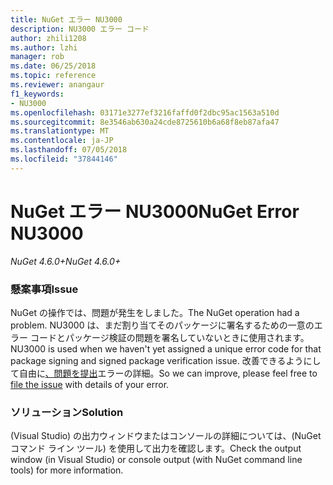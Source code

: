```yaml
---
title: NuGet エラー NU3000
description: NU3000 エラー コード
author: zhili1208
ms.author: lzhi
manager: rob
ms.date: 06/25/2018
ms.topic: reference
ms.reviewer: anangaur
f1_keywords:
- NU3000
ms.openlocfilehash: 03171e3277ef3216faffd0f2dbc95ac1563a510d
ms.sourcegitcommit: 8e3546ab630a24cde8725610b6a68f8eb87afa47
ms.translationtype: MT
ms.contentlocale: ja-JP
ms.lasthandoff: 07/05/2018
ms.locfileid: "37844146"
---
```

# <a name="nuget-error-nu3000"></a><span data-ttu-id="e3f95-103">NuGet エラー NU3000</span><span class="sxs-lookup"><span data-stu-id="e3f95-103">NuGet Error NU3000</span></span>

<span data-ttu-id="e3f95-104">*NuGet 4.6.0+*</span><span class="sxs-lookup"><span data-stu-id="e3f95-104">*NuGet 4.6.0+*</span></span>

### <a name="issue"></a><span data-ttu-id="e3f95-105">懸案事項</span><span class="sxs-lookup"><span data-stu-id="e3f95-105">Issue</span></span>
<span data-ttu-id="e3f95-106">NuGet の操作では、問題が発生をしました。</span><span class="sxs-lookup"><span data-stu-id="e3f95-106">The NuGet operation had a problem.</span></span> <span data-ttu-id="e3f95-107">NU3000 は、まだ割り当てそのパッケージに署名するための一意のエラー コードとパッケージ検証の問題を署名していないときに使用されます。</span><span class="sxs-lookup"><span data-stu-id="e3f95-107">NU3000 is used when we haven't yet assigned a unique error code for that package signing and signed package verification issue.</span></span> <span data-ttu-id="e3f95-108">改善できるようにして自由に[、問題を提出](https://github.com/nuget/home/issues)エラーの詳細。</span><span class="sxs-lookup"><span data-stu-id="e3f95-108">So we can improve, please feel free to [file the issue](https://github.com/nuget/home/issues) with details of your error.</span></span>

### <a name="solution"></a><span data-ttu-id="e3f95-109">ソリューション</span><span class="sxs-lookup"><span data-stu-id="e3f95-109">Solution</span></span>
<span data-ttu-id="e3f95-110">(Visual Studio) の出力ウィンドウまたはコンソールの詳細については、(NuGet コマンド ライン ツール) を使用して出力を確認します。</span><span class="sxs-lookup"><span data-stu-id="e3f95-110">Check the output window (in Visual Studio) or console output (with NuGet command line tools) for more information.</span></span>

